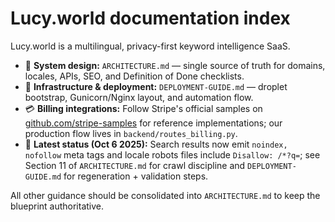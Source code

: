 # Lucy.world documentation index

Lucy.world is a multilingual, privacy-first keyword intelligence SaaS.

- 📐 **System design:** `ARCHITECTURE.md` — single source of truth for domains, locales, APIs, SEO, and Definition of Done checklists.
- 🚀 **Infrastructure & deployment:** `DEPLOYMENT-GUIDE.md` — droplet bootstrap, Gunicorn/Nginx layout, and automation flow.
- 💳 **Billing integrations:** Follow Stripe's official samples on [github.com/stripe-samples](https://github.com/stripe-samples) for reference implementations; our production flow lives in `backend/routes_billing.py`.
- 🔐 **Latest status (Oct 6 2025):** Search results now emit `noindex, nofollow` meta tags and locale robots files include `Disallow: /*?q=`; see Section 11 of `ARCHITECTURE.md` for crawl discipline and `DEPLOYMENT-GUIDE.md` for regeneration + validation steps.

All other guidance should be consolidated into `ARCHITECTURE.md` to keep the blueprint authoritative.

